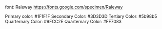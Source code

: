font: Raleway
https://fonts.google.com/specimen/Raleway

Primary color: #1F1F1F
Secondary Color: #3D3D3D
Tertiary Color: #5b98b5
Quarternary Color: #9FCC2E
Quarternary Color: #FF7083
